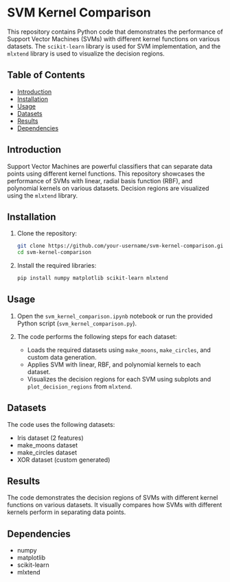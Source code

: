 # SVM Kernel Comparison

This repository contains Python code that demonstrates the performance of Support Vector Machines (SVMs) with different kernel functions on various datasets. The `scikit-learn` library is used for SVM implementation, and the `mlxtend` library is used to visualize the decision regions.

## Table of Contents
- [Introduction](#introduction)
- [Installation](#installation)
- [Usage](#usage)
- [Datasets](#datasets)
- [Results](#results)
- [Dependencies](#dependencies)

## Introduction
Support Vector Machines are powerful classifiers that can separate data points using different kernel functions. This repository showcases the performance of SVMs with linear, radial basis function (RBF), and polynomial kernels on various datasets. Decision regions are visualized using the `mlxtend` library.

## Installation
1. Clone the repository:
   ```sh
   git clone https://github.com/your-username/svm-kernel-comparison.git
   cd svm-kernel-comparison
   ```

2. Install the required libraries:
   ```sh
   pip install numpy matplotlib scikit-learn mlxtend
   ```

## Usage
1. Open the `svm_kernel_comparison.ipynb` notebook or run the provided Python script (`svm_kernel_comparison.py`).

2. The code performs the following steps for each dataset:
   - Loads the required datasets using `make_moons`, `make_circles`, and custom data generation.
   - Applies SVM with linear, RBF, and polynomial kernels to each dataset.
   - Visualizes the decision regions for each SVM using subplots and `plot_decision_regions` from `mlxtend`.

## Datasets
The code uses the following datasets:
- Iris dataset (2 features)
- make_moons dataset
- make_circles dataset
- XOR dataset (custom generated)

## Results
The code demonstrates the decision regions of SVMs with different kernel functions on various datasets. It visually compares how SVMs with different kernels perform in separating data points.

## Dependencies
- numpy
- matplotlib
- scikit-learn
- mlxtend
